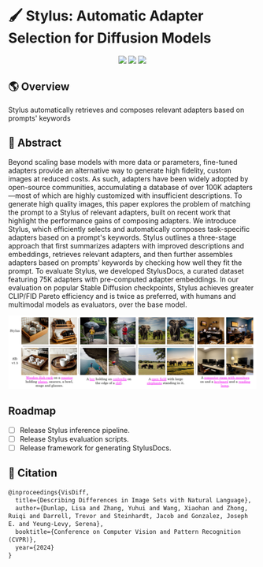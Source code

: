 # 🖌️ Stylus: Automatic Adapter Selection for Diffusion Models

<p align="center">
  <a href="https://michaelzhiluo.github.io/stylus/"><img src="https://img.shields.io/badge/🌐-Website-red" height="25"></a>
  <a href=""><img src="https://img.shields.io/badge/📝-Paper-blue" height="25"></a>
  <a href="https://drive.google.com/file/d/1iMYQWHraC1JT78-MYOapvGNIuLoTMO-x/view?usp=sharing" ><img src="https://img.shields.io/badge/💡-StylusDocs-green" height="25"></a>
</p>

## 🌎 Overview

Stylus automatically retrieves and composes relevant adapters based on prompts' keywords


## 🔮 Abstract

Beyond scaling base models with more data or parameters, fine-tuned adapters provide an alternative way to generate high fidelity, custom images at reduced costs. As such, adapters have been widely adopted by open-source communities, accumulating a database of over 100K adapters—most of which are highly customized with insufficient descriptions. To generate high quality images, this paper explores the problem of matching the prompt to a Stylus of relevant adapters, built on recent work that highlight the performance gains of composing adapters. We introduce Stylus, which efficiently selects and automatically composes task-specific adapters based on a prompt's keywords. Stylus outlines a three-stage approach that first summarizes adapters with improved descriptions and embeddings, retrieves relevant adapters, and then further assembles adapters based on prompts' keywords by checking how well they fit the prompt. To evaluate Stylus, we developed StylusDocs, a curated dataset featuring 75K adapters with pre-computed adapter embeddings. In our evaluation on popular Stable Diffusion checkpoints, Stylus achieves greater CLIP/FID Pareto efficiency and is twice as preferred, with humans and multimodal models as evaluators, over the base model.

<img src="./docs/static/images/intro.jpg"></img>

## Roadmap

- [ ] Release Stylus inference pipeline.
- [ ] Release Stylus evaluation scripts.
- [ ] Release framework for generating StylusDocs.

## 🎯 Citation

```
@inproceedings{VisDiff,
  title={Describing Differences in Image Sets with Natural Language},
  author={Dunlap, Lisa and Zhang, Yuhui and Wang, Xiaohan and Zhong, Ruiqi and Darrell, Trevor and Steinhardt, Jacob and Gonzalez, Joseph E. and Yeung-Levy, Serena},
  booktitle={Conference on Computer Vision and Pattern Recognition (CVPR)},
  year={2024}
}
```


